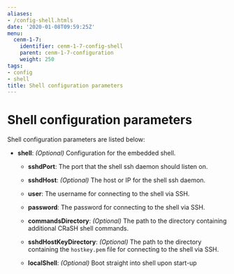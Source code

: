 ```yaml
---
aliases:
- /config-shell.htmls
date: '2020-01-08T09:59:25Z'
menu:
  cenm-1-7:
    identifier: cenm-1-7-config-shell
    parent: cenm-1-7-configuration
    weight: 250
tags:
- config
- shell
title: Shell configuration parameters
---
```



# Shell configuration parameters

Shell configuration parameters are listed below:

* **shell**:
*(Optional)* Configuration for the embedded shell.


  * **sshdPort**:
  The port that the shell ssh daemon should listen on.


  * **sshdHost**:
  *(Optional)* The host or IP for the shell ssh daemon.


  * **user**:
  The username for connecting to the shell via SSH.


  * **password**:
  The password for connecting to the shell via SSH.


  * **commandsDirectory**:
  *(Optional)* The path to the directory containing additional CRaSH shell commands.


  * **sshdHostKeyDirectory**:
  *(Optional)* The path to the directory containing the `hostkey.pem` file for connecting to the shell via SSH.


  * **localShell**:
  *(Optional)* Boot straight into shell upon start-up
